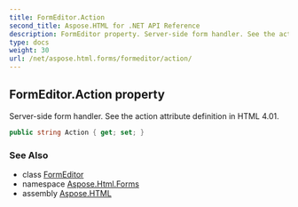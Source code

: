 ```yaml
---
title: FormEditor.Action
second_title: Aspose.HTML for .NET API Reference
description: FormEditor property. Server-side form handler. See the action attribute definition in HTML 4.01
type: docs
weight: 30
url: /net/aspose.html.forms/formeditor/action/
---
```

## FormEditor.Action property

Server-side form handler. See the action attribute definition in HTML 4.01.

```csharp
public string Action { get; set; }
```

### See Also

* class [FormEditor](../)
* namespace [Aspose.Html.Forms](../../formeditor/)
* assembly [Aspose.HTML](../../../)
